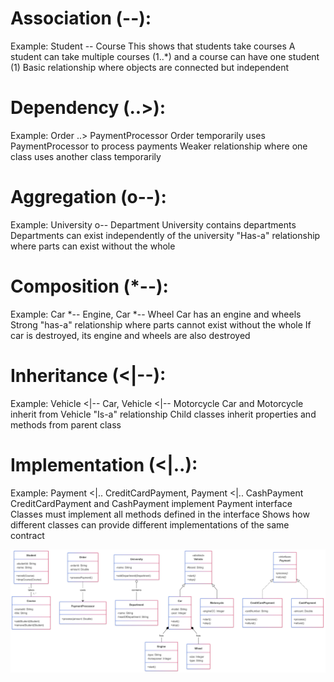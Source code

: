 <h1>Association (--): </h1>

Example: Student -- Course
This shows that students take courses
A student can take multiple courses (1..*) and a course can have one student (1)
Basic relationship where objects are connected but independent


<h1>Dependency (..>):</h1>

Example: Order ..> PaymentProcessor
Order temporarily uses PaymentProcessor to process payments
Weaker relationship where one class uses another class temporarily


<h1>Aggregation (o--):</h1>

Example: University o-- Department
University contains departments
Departments can exist independently of the university
"Has-a" relationship where parts can exist without the whole


<h1>Composition (*--):</h1>

Example: Car *-- Engine, Car *-- Wheel
Car has an engine and wheels
Strong "has-a" relationship where parts cannot exist without the whole
If car is destroyed, its engine and wheels are also destroyed


<h1>Inheritance (<|--):</h1>

Example: Vehicle <|-- Car, Vehicle <|-- Motorcycle
Car and Motorcycle inherit from Vehicle
"Is-a" relationship
Child classes inherit properties and methods from parent class


<h1>Implementation (<|..):</h1>

Example: Payment <|.. CreditCardPayment, Payment <|.. CashPayment
CreditCardPayment and CashPayment implement Payment interface
Classes must implement all methods defined in the interface
Shows how different classes can provide different implementations of the same contract


![example image](https://github.com/beruangtidurr/pbo/blob/Diagram/Example.png?raw=true)
